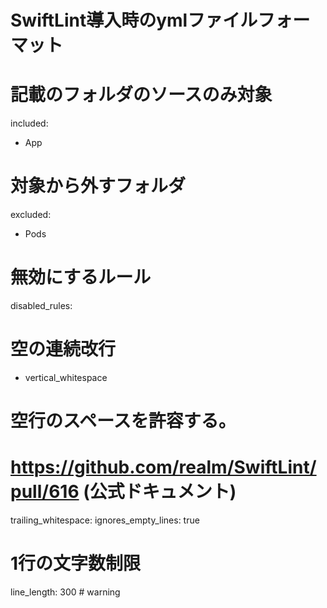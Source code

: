 # SwiftLint導入時のymlファイルフォーマット

# 記載のフォルダのソースのみ対象
included:
  - App

# 対象から外すフォルダ
excluded:
  - Pods

# 無効にするルール
disabled_rules:
  # 空の連続改行
  - vertical_whitespace



# 空行のスペースを許容する。
# https://github.com/realm/SwiftLint/pull/616 (公式ドキュメント)
trailing_whitespace:
  ignores_empty_lines: true

# 1行の文字数制限
line_length: 300 # warning
